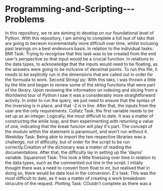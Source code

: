 # Programming-and-Scripting---Problems

In this repository, we re are aimimg to develop on our foundational level of Python. 
With this repository, I am aiming to complete a full lsut of taks that are going to beceom incerementally more diffciult over time, whilst inclusing past learings on a best endevours basis. 
In relation to the individual tasks:
BMI Task: Trying to recognise that this task was to be created from the end user's perspective so that input would be a crucial function. In relations to the data types, to acknowledge that the inputs would need to be floating, as the answers were going to be inclusive of deceimal points. To run this file, it needs to be explicitly run in the dimensions that are called out in order for the formuala to work.
Second String/ py: With this taks, i was thrown a little by the title and began to review some of the string funcitons that were part of the library. Upon reviewing the information on indexing and slicing from a Worldwind tour of Python I saw it was a considerably more straightforward activity. In order to run the query, we just need to ensure that the syntax of the inversing is in place, and that -2 is in line. After that, the inputs from the user are the only requirements. 
Collatz Task: the first variable needs to be set up as an integer. Logically, the most difficult to date. It was a matter of constructng the while loop, and then experimenting with returning a value of one, indicating that the break funcion will play it's part. The concept of the modulo within the statement is paramount, and won't run without it. 
Weekday Task: Being able to import the two respective libraries was a challenge, not of difficulty, but of order for the script to be run correctly.Creation of the dictionary was a matter of reading the documentations. After that, the difficulty lay in setting up the 'dayno' variable.
Squareroot Task: This took a little finessing over time in relation to the data types, such as the commented out line in the script. I intially thought there was a need to convert from float to int, but realised that in doing so, there would be data loss in the conversion. 
E's task: This was the most difficult to date, as it was a matter of creating a work breakdown strucutre of the request. 
Plotting Task: COuldn't complete as there was a